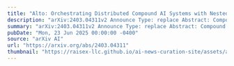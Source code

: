 ```yaml
---
title: "Alto: Orchestrating Distributed Compound AI Systems with Nested Ancestry"
description: "arXiv:2403.04311v2 Announce Type: replace Abstract: Compound AI applications chain together subcomponents such as generative language models, document retrievers, and embedding models. Applying traditional systems optimizations such as parallelism and pipelining in compound AI systems is difficult because each component has different constraints in terms of the granularity and type of data that it ingests. New data is often generated during intermediate computations, and text streams may be split into smaller, independent fragments (such as documents to sentences) which may then be re-aggregated at later parts of the computation. Due to this complexity, existing systems to serve compound AI queries do not fully take advantage of parallelism and pipelining opportunities. We present Alto, a framework that automatically optimizes execution of compound AI queries through streaming and parallelism. Bento introduces a new abstraction called nested ancestry, a metadata hierarchy that allows the system to correctly track partial outputs and aggregate data across the heterogeneous constraints of the components of compound AI applications. This metadata is automatically inferred from the programming model, allowing developers to express complex dataflow patterns without needing to reason manually about the details of routing and aggregation. Implementations of four applications in Alto outperform or match implementations in LangGraph, a popular existing AI programming framework. Alto implementations match or improve latency by between 10-30%."
summary: "arXiv:2403.04311v2 Announce Type: replace Abstract: Compound AI applications chain together subcomponents such as generative language models, document retrievers, and embedding models. Applying traditional systems optimizations such as parallelism and pipelining in compound AI systems is difficult because each component has different constraints in terms of the granularity and type of data that it ingests. New data is often generated during intermediate computations, and text streams may be split into smaller, independent fragments (such as documents to sentences) which may then be re-aggregated at later parts of the computation. Due to this complexity, existing systems to serve compound AI queries do not fully take advantage of parallelism and pipelining opportunities. We present Alto, a framework that automatically optimizes execution of compound AI queries through streaming and parallelism. Bento introduces a new abstraction called nested ancestry, a metadata hierarchy that allows the system to correctly track partial outputs and aggregate data across the heterogeneous constraints of the components of compound AI applications. This metadata is automatically inferred from the programming model, allowing developers to express complex dataflow patterns without needing to reason manually about the details of routing and aggregation. Implementations of four applications in Alto outperform or match implementations in LangGraph, a popular existing AI programming framework. Alto implementations match or improve latency by between 10-30%."
pubDate: "Mon, 23 Jun 2025 00:00:00 -0400"
source: "arXiv AI"
url: "https://arxiv.org/abs/2403.04311"
thumbnail: "https://raisex-llc.github.io/ai-news-curation-site/assets/arxiv.png"
---
```


